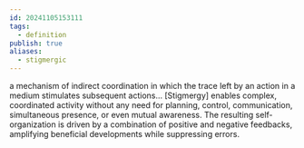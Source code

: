```yaml
---
id: 20241105153111
tags:
  - definition
publish: true
aliases:
  - stigmergic
---
```

a mechanism of indirect coordination in which the trace left by an action in a medium stimulates subsequent actions… [Stigmergy] enables complex, coordinated activity without any need for planning, control, communication, simultaneous presence, or even mutual awareness. The resulting self-organization is driven by a combination of positive and negative feedbacks, amplifying beneficial developments while suppressing errors.